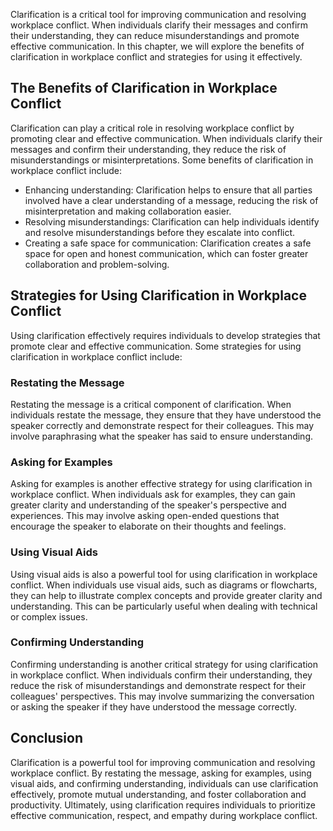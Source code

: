 

Clarification is a critical tool for improving communication and resolving workplace conflict. When individuals clarify their messages and confirm their understanding, they can reduce misunderstandings and promote effective communication. In this chapter, we will explore the benefits of clarification in workplace conflict and strategies for using it effectively.

## The Benefits of Clarification in Workplace Conflict

Clarification can play a critical role in resolving workplace conflict by promoting clear and effective communication. When individuals clarify their messages and confirm their understanding, they reduce the risk of misunderstandings or misinterpretations. Some benefits of clarification in workplace conflict include:

- Enhancing understanding: Clarification helps to ensure that all parties involved have a clear understanding of a message, reducing the risk of misinterpretation and making collaboration easier.
- Resolving misunderstandings: Clarification can help individuals identify and resolve misunderstandings before they escalate into conflict.
- Creating a safe space for communication: Clarification creates a safe space for open and honest communication, which can foster greater collaboration and problem-solving.

## Strategies for Using Clarification in Workplace Conflict

Using clarification effectively requires individuals to develop strategies that promote clear and effective communication. Some strategies for using clarification in workplace conflict include:

### Restating the Message

Restating the message is a critical component of clarification. When individuals restate the message, they ensure that they have understood the speaker correctly and demonstrate respect for their colleagues. This may involve paraphrasing what the speaker has said to ensure understanding.

### Asking for Examples

Asking for examples is another effective strategy for using clarification in workplace conflict. When individuals ask for examples, they can gain greater clarity and understanding of the speaker's perspective and experiences. This may involve asking open-ended questions that encourage the speaker to elaborate on their thoughts and feelings.

### Using Visual Aids

Using visual aids is also a powerful tool for using clarification in workplace conflict. When individuals use visual aids, such as diagrams or flowcharts, they can help to illustrate complex concepts and provide greater clarity and understanding. This can be particularly useful when dealing with technical or complex issues.

### Confirming Understanding

Confirming understanding is another critical strategy for using clarification in workplace conflict. When individuals confirm their understanding, they reduce the risk of misunderstandings and demonstrate respect for their colleagues' perspectives. This may involve summarizing the conversation or asking the speaker if they have understood the message correctly.

## Conclusion

Clarification is a powerful tool for improving communication and resolving workplace conflict. By restating the message, asking for examples, using visual aids, and confirming understanding, individuals can use clarification effectively, promote mutual understanding, and foster collaboration and productivity. Ultimately, using clarification requires individuals to prioritize effective communication, respect, and empathy during workplace conflict.
